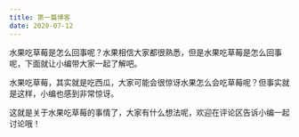 ```yaml
---
title: 第一篇博客
date: 2020-07-12
---
```


水果吃草莓是怎么回事呢？水果相信大家都很熟悉，但是水果吃草莓是怎么回事呢，下面就让小编带大家一起了解吧。

水果吃草莓，其实就是吃西瓜，大家可能会很惊讶水果怎么会吃草莓呢？但事实就是这样，小编也感到非常惊讶。

这就是关于水果吃草莓的事情了，大家有什么想法呢，欢迎在评论区告诉小编一起讨论哦！
